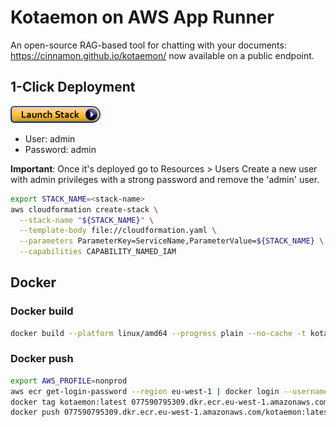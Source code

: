 # Kotaemon on AWS App Runner

An open-source RAG-based tool for chatting with your documents: https://cinnamon.github.io/kotaemon/ now available on a public endpoint.


## 1-Click Deployment

[![launch-stack.png](launch-stack.png)](https://console.aws.amazon.com/cloudformation/home#/stacks/new?stackName=koatemon-on-aws-app-runner&templateURL=https://public-assets-vincent-claes.s3.eu-west-1.amazonaws.com/kotaemon-on-aws-app-runner/cloudformation.yaml)

- User: admin
- Password: admin

__Important__: Once it's deployed go to Resources > Users
Create a new user with admin privileges with a strong password and remove the 'admin' user.

```bash
export STACK_NAME=<stack-name>
aws cloudformation create-stack \
  --stack-name "${STACK_NAME}" \
  --template-body file://cloudformation.yaml \
  --parameters ParameterKey=ServiceName,ParameterValue=${STACK_NAME} \
  --capabilities CAPABILITY_NAMED_IAM
```

## Docker

### Docker build

```bash
docker build --platform linux/amd64 --progress plain --no-cache -t kotaemon .
```

### Docker push

```bash
export AWS_PROFILE=nonprod
aws ecr get-login-password --region eu-west-1 | docker login --username AWS --password-stdin 077590795309.dkr.ecr.eu-west-1.amazonaws.com
docker tag kotaemon:latest 077590795309.dkr.ecr.eu-west-1.amazonaws.com/kotaemon:latest
docker push 077590795309.dkr.ecr.eu-west-1.amazonaws.com/kotaemon:latest
```
